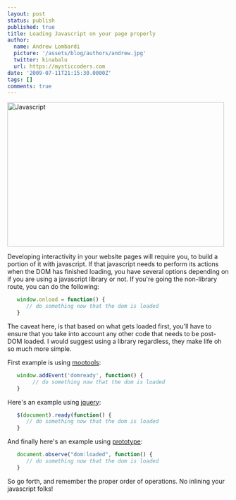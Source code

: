 ```yaml
---
layout: post
status: publish
published: true
title: Loading Javascript on your page properly
author:
  name: Andrew Lombardi
  picture: '/assets/blog/authors/andrew.jpg'
  twitter: kinabalu
  url: https://mysticcoders.com
date: '2009-07-11T21:15:30.0000Z'
tags: []
comments: true
---
```

<img src="https://www.mysticcoders.com/wp-content/uploads/2009/07/3367743012_7a668400b0_b.jpg" alt="Javascript " title="Javascript " width="492" height="327" class="alignnone size-full wp-image-1059" />

Developing interactivity in your website pages will require you, to build a portion of it with javascript.  If that javascript needs to perform its actions when the DOM has finished loading, you have several options depending on if you are using a javascript library or not.  If you're going the non-library route, you can do the following:<a id="more"></a><a id="more-1026"></a>

``` javascript
   window.onload = function() {
      // do something now that the dom is loaded
   }
```

The caveat here, is that based on what gets loaded first, you'll have to ensure that you take into account any other code that needs to be post-DOM loaded.  I would suggest using a library regardless, they make life oh so much more simple.

First example is using <a href="http://mootools.net/" target="_blank">mootools</a>:

``` javascript
   window.addEvent('domready', function() {
        // do something now that the dom is loaded
   }
```

Here's an example using <a href="http://jquery.com/" target="_blank">jquery</a>:

``` javascript
   $(document).ready(function() {
      // do something now that the dom is loaded
   }
```

And finally here's an example using <a href="http://www.prototypejs.org/" target="_blank">prototype</a>:

``` javascript
   document.observe("dom:loaded", function() {
      // do something now that the dom is loaded
   }
```

So go forth, and remember the proper order of operations.  No inlining your javascript folks!
